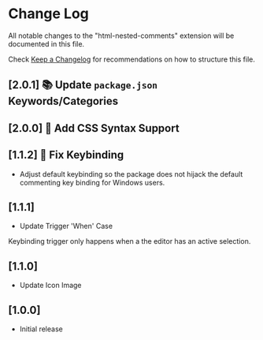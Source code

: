 # Change Log
All notable changes to the "html-nested-comments" extension will be documented in this file.

Check [Keep a Changelog](http://keepachangelog.com/) for recommendations on how to structure this file.

## [2.0.1] 📚 Update `package.json` Keywords/Categories

## [2.0.0] 🔧 Add CSS Syntax Support

## [1.1.2] 🔧 Fix Keybinding

- Adjust default keybinding so the package does not hijack the default commenting key binding for Windows users.

## [1.1.1]
- Update Trigger 'When' Case

Keybinding trigger only happens when a the editor has an active selection.

## [1.1.0]
- Update Icon Image

## [1.0.0]
- Initial release